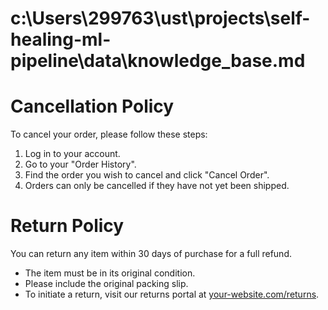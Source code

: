 # c:\Users\299763\ust\projects\self-healing-ml-pipeline\data\knowledge_base.md
# Cancellation Policy

To cancel your order, please follow these steps:
1. Log in to your account.
2. Go to your "Order History".
3. Find the order you wish to cancel and click "Cancel Order".
4. Orders can only be cancelled if they have not yet been shipped.

# Return Policy

You can return any item within 30 days of purchase for a full refund.
- The item must be in its original condition.
- Please include the original packing slip.
- To initiate a return, visit our returns portal at [your-website.com/returns](http://your-website.com/returns).
